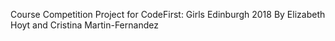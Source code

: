 Course Competition Project for CodeFirst: Girls Edinburgh 2018
By Elizabeth Hoyt and Cristina Martin-Fernandez
